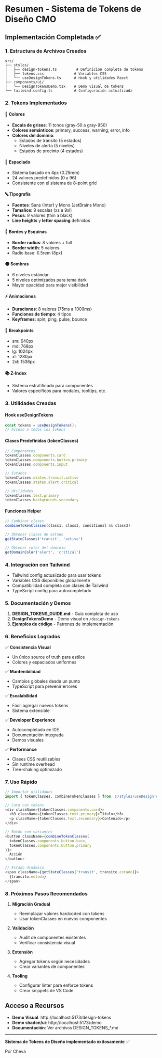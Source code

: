 # Resumen - Sistema de Tokens de Diseño CMO

## Implementación Completada ✅

### 1. Estructura de Archivos Creados

```
src/
├── styles/
│   ├── design-tokens.ts         # Definición completa de tokens
│   ├── tokens.css              # Variables CSS
│   └── useDesignTokens.ts      # Hook y utilidades React
├── components/ui/
│   └── DesignTokensDemo.tsx    # Demo visual de tokens
└── tailwind.config.ts          # Configuración actualizada
```

### 2. Tokens Implementados

#### 🎨 Colores
- **Escala de grises**: 11 tonos (gray-50 a gray-950)
- **Colores semánticos**: primary, success, warning, error, info
- **Colores del dominio**:
  - Estados de tránsito (5 estados)
  - Niveles de alerta (5 niveles)
  - Estados de precinto (4 estados)

#### 📐 Espaciado
- Sistema basado en 4px (0.25rem)
- 24 valores predefinidos (0 a 96)
- Consistente con el sistema de 8-point grid

#### 🔤 Tipografía
- **Fuentes**: Sans (Inter) y Mono (JetBrains Mono)
- **Tamaños**: 9 escalas (xs a 9xl)
- **Pesos**: 9 valores (thin a black)
- **Line heights** y **letter spacing** definidos

#### 🔲 Bordes y Esquinas
- **Border radius**: 8 valores + full
- **Border width**: 5 valores
- Radio base: 0.5rem (8px)

#### 🌑 Sombras
- 6 niveles estándar
- 5 niveles optimizados para tema dark
- Mayor opacidad para mejor visibilidad

#### ⚡ Animaciones
- **Duraciones**: 8 valores (75ms a 1000ms)
- **Funciones de tiempo**: 4 tipos
- **Keyframes**: spin, ping, pulse, bounce

#### 📱 Breakpoints
- sm: 640px
- md: 768px
- lg: 1024px
- xl: 1280px
- 2xl: 1536px

#### 📚 Z-Index
- Sistema estratificado para componentes
- Valores específicos para modales, tooltips, etc.

### 3. Utilidades Creadas

#### Hook useDesignTokens
```typescript
const tokens = useDesignTokens();
// Acceso a todos los tokens
```

#### Clases Predefinidas (tokenClasses)
```typescript
// Componentes
tokenClasses.components.card
tokenClasses.components.button.primary
tokenClasses.components.input

// Estados
tokenClasses.states.transit.active
tokenClasses.states.alert.critical

// Utilidades
tokenClasses.text.primary
tokenClasses.backgrounds.secondary
```

#### Funciones Helper
```typescript
// Combinar clases
combineTokenClasses(class1, class2, conditional && class3)

// Obtener clases de estado
getStateClasses('transit', 'active')

// Obtener color del dominio
getDomainColor('alert', 'critical')
```

### 4. Integración con Tailwind

- Tailwind config actualizado para usar tokens
- Variables CSS disponibles globalmente
- Compatibilidad completa con clases de Tailwind
- TypeScript config para autocompletado

### 5. Documentación y Demos

1. **DESIGN_TOKENS_GUIDE.md** - Guía completa de uso
2. **DesignTokensDemo** - Demo visual en `/design-tokens`
3. **Ejemplos de código** - Patrones de implementación

### 6. Beneficios Logrados

✅ **Consistencia Visual**
- Un único source of truth para estilos
- Colores y espaciados uniformes

✅ **Mantenibilidad**
- Cambios globales desde un punto
- TypeScript para prevenir errores

✅ **Escalabilidad**
- Fácil agregar nuevos tokens
- Sistema extensible

✅ **Developer Experience**
- Autocompletado en IDE
- Documentación integrada
- Demos visuales

✅ **Performance**
- Clases CSS reutilizables
- Sin runtime overhead
- Tree-shaking optimizado

### 7. Uso Rápido

```typescript
// Importar utilidades
import { tokenClasses, combineTokenClasses } from '@/styles/useDesignTokens';

// Card con tokens
<div className={tokenClasses.components.card}>
  <h3 className={tokenClasses.text.primary}>Título</h3>
  <p className={tokenClasses.text.secondary}>Contenido</p>
</div>

// Botón con variantes
<button className={combineTokenClasses(
  tokenClasses.components.button.base,
  tokenClasses.components.button.primary
)}>
  Acción
</button>

// Estado dinámico
<span className={getStateClasses('transit', transito.estado)}>
  {transito.estado}
</span>
```

### 8. Próximos Pasos Recomendados

1. **Migración Gradual**
   - Reemplazar valores hardcoded con tokens
   - Usar tokenClasses en nuevos componentes

2. **Validación**
   - Audit de componentes existentes
   - Verificar consistencia visual

3. **Extensión**
   - Agregar tokens según necesidades
   - Crear variantes de componentes

4. **Tooling**
   - Configurar linter para enforce tokens
   - Crear snippets de VS Code

## Acceso a Recursos

- **Demo Visual**: http://localhost:5173/design-tokens
- **Demo shadcn/ui**: http://localhost:5173/demo
- **Documentación**: Ver archivos DESIGN_TOKENS_*.md

---

**Sistema de Tokens de Diseño implementado exitosamente** ✅

Por Cheva
